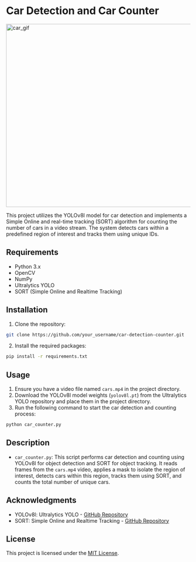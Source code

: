 # Car Detection and Car Counter
<o><img height="500" width="1000" src="https://github.com/rajveersinghcse/rajveersinghcse/blob/master/img/car_counter.gif" alt="car_gif"></p>


This project utilizes the YOLOv8l model for car detection and implements a Simple Online and real-time tracking (SORT) algorithm for counting the number of cars in a video stream. The system detects cars within a predefined region of interest and tracks them using unique IDs.

## Requirements

- Python 3.x
- OpenCV
- NumPy
- Ultralytics YOLO
- SORT (Simple Online and Realtime Tracking)

## Installation

1. Clone the repository:

```bash
git clone https://github.com/your_username/car-detection-counter.git
```

2. Install the required packages:

```bash
pip install -r requirements.txt
```

## Usage

1. Ensure you have a video file named `cars.mp4` in the project directory.
2. Download the YOLOv8l model weights (`yolov8l.pt`) from the Ultralytics YOLO repository and place them in the project directory.
3. Run the following command to start the car detection and counting process:

```bash
python car_counter.py
```

## Description

- `car_counter.py`: This script performs car detection and counting using YOLOv8l for object detection and SORT for object tracking. It reads frames from the `cars.mp4` video, applies a mask to isolate the region of interest, detects cars within this region, tracks them using SORT, and counts the total number of unique cars.

## Acknowledgments

- YOLOv8l: Ultralytics YOLO - [GitHub Repository](https://github.com/ultralytics/yolov5)
- SORT: Simple Online and Realtime Tracking - [GitHub Repository](https://github.com/abewley/sort)

## License

This project is licensed under the [MIT License](LICENSE).
